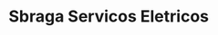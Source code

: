 # Sbraga Servicos Eletricos
<!-- Site divulgação empresa de serviços elétricos

A Sbraga Serviços Elétricos é uma empresa especializada em instalações elétricas e manutenção de sistemas elétricos. Seu portfólio de serviços abrange uma ampla gama de soluções, incluindo:

Instalações Elétricas Residenciais e Comerciais: A empresa oferece serviços completos de instalação elétrica para residências e estabelecimentos comerciais, garantindo a segurança e a conformidade com as normas técnicas vigentes.

Manutenção Preventiva e Corretiva: A Sbraga realiza manutenções periódicas para prevenir falhas e corrigir problemas existentes em sistemas elétricos, prolongando a vida útil dos equipamentos e reduzindo riscos de acidentes.

Projetos e Consultoria: Desenvolve projetos elétricos personalizados e fornece consultoria especializada para otimização de sistemas elétricos, eficiência energética e adequação às necessidades específicas de cada cliente.

Automação Residencial e Comercial: Implementa soluções de automação para residências e empresas, proporcionando maior comodidade, segurança e eficiência no uso da energia elétrica.

Painéis Elétricos: Produz e instala painéis elétricos personalizados, atendendo a diversas aplicações industriais e comerciais, com foco em segurança e eficiência.

A Sbraga Serviços Elétricos destaca-se pelo compromisso com a qualidade, a segurança e a satisfação do cliente, oferecendo soluções tecnológicas modernas e uma equipe de profissionais qualificados e experientes.-->

